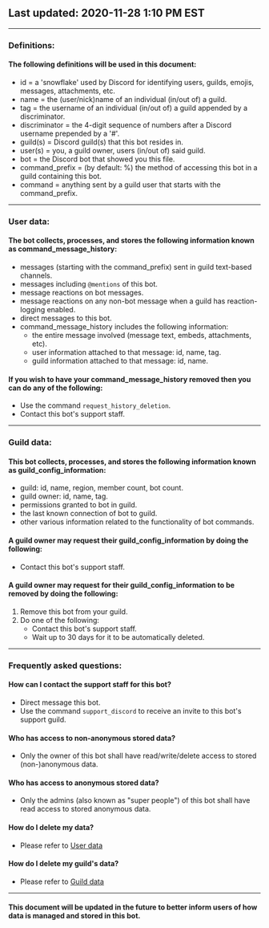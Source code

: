 ## Last updated: 2020-11-28 1:10 PM EST

---

### Definitions:

#### The following definitions will be used in this document:
- id = a 'snowflake' used by Discord for identifying users, guilds, emojis, messages, attachments, etc.
- name = the (user/nick)name of an individual (in/out of) a guild.
- tag = the username of an individual (in/out of) a guild appended by a discriminator.
- discriminator = the 4-digit sequence of numbers after a Discord username prepended by a '#'.
- guild(s) = Discord guild(s) that this bot resides in.
- user(s) = you, a guild owner, users (in/out of) said guild.
- bot = the Discord bot that showed you this file.
- command_prefix = (by default: %) the method of accessing this bot in a guild containing this bot.
- command = anything sent by a guild user that starts with the command_prefix.

---

### User data:

#### The bot collects, processes, and stores the following information known as command_message_history:
- messages (starting with the command_prefix) sent in guild text-based channels.
- messages including `@mentions` of this bot.
- message reactions on bot messages.
- message reactions on any non-bot message when a guild has reaction-logging enabled.
- direct messages to this bot.
- command_message_history includes the following information:
    - the entire message involved (message text, embeds, attachments, etc).
    - user information attached to that message: id, name, tag.
    - guild information attached to that message: id, name.

#### If you wish to have your command_message_history removed then you can do any of the following:
- Use the command `request_history_deletion`.
- Contact this bot's support staff.

---

### Guild data:

#### This bot collects, processes, and stores the following information known as guild_config_information:
- guild: id, name, region, member count, bot count.
- guild owner: id, name, tag.
- permissions granted to bot in guild.
- the last known connection of bot to guild.
- other various information related to the functionality of bot commands.

#### A guild owner may request their guild_config_information by doing the following:
- Contact this bot's support staff.

#### A guild owner may request for their guild_config_information to be removed by doing the following:
1. Remove this bot from your guild.
2. Do one of the following:
    - Contact this bot's support staff.
    - Wait up to 30 days for it to be automatically deleted.

---

### Frequently asked questions:

#### How can I contact the support staff for this bot?
- Direct message this bot.
- Use the command `support_discord` to receive an invite to this bot's support guild.

#### Who has access to non-anonymous stored data?
- Only the owner of this bot shall have read/write/delete access to stored (non-)anonymous data.

#### Who has access to anonymous stored data?
- Only the admins (also known as "super people") of this bot shall have read access to stored anonymous data.

#### How do I delete my data?
- Please refer to [User data](#user-data)

#### How do I delete my guild's data?
- Please refer to [Guild data](#guild-data)

---

#### This document will be updated in the future to better inform users of how data is managed and stored in this bot.
